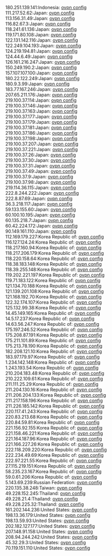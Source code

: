 180.251.139.141:Indonesia: [ovpn config](vpn/180_251_139_141.ovpn)  
111.217.52.62:Japan: [ovpn config](vpn/111_217_52_62.ovpn)  
113.156.31.49:Japan: [ovpn config](vpn/113_156_31_49.ovpn)  
116.82.67.3:Japan: [ovpn config](vpn/116_82_67_3.ovpn)  
118.241.61.136:Japan: [ovpn config](vpn/118_241_61_136.ovpn)  
119.171.80.108:Japan: [ovpn config](vpn/119_171_80_108.ovpn)  
122.131.142.116:Japan: [ovpn config](vpn/122_131_142_116.ovpn)  
122.249.104.193:Japan: [ovpn config](vpn/122_249_104_193.ovpn)  
124.219.194.81:Japan: [ovpn config](vpn/124_219_194_81.ovpn)  
124.44.6.49:Japan: [ovpn config](vpn/124_44_6_49.ovpn)  
126.161.216.247:Japan: [ovpn config](vpn/126_161_216_247.ovpn)  
150.249.190.2:Japan: [ovpn config](vpn/150_249_190_2.ovpn)  
157.107.107.100:Japan: [ovpn config](vpn/157_107_107_100.ovpn)  
180.22.122.249:Japan: [ovpn config](vpn/180_22_122_249.ovpn)  
180.9.3.99:Japan: [ovpn config](vpn/180_9_3_99.ovpn)  
183.77.167.246:Japan: [ovpn config](vpn/183_77_167_246.ovpn)  
207.65.211.176:Japan: [ovpn config](vpn/207_65_211_176.ovpn)  
219.100.37.114:Japan: [ovpn config](vpn/219_100_37_114.ovpn)  
219.100.37.146:Japan: [ovpn config](vpn/219_100_37_146.ovpn)  
219.100.37.163:Japan: [ovpn config](vpn/219_100_37_163.ovpn)  
219.100.37.177:Japan: [ovpn config](vpn/219_100_37_177.ovpn)  
219.100.37.179:Japan: [ovpn config](vpn/219_100_37_179.ovpn)  
219.100.37.181:Japan: [ovpn config](vpn/219_100_37_181.ovpn)  
219.100.37.186:Japan: [ovpn config](vpn/219_100_37_186.ovpn)  
219.100.37.198:Japan: [ovpn config](vpn/219_100_37_198.ovpn)  
219.100.37.207:Japan: [ovpn config](vpn/219_100_37_207.ovpn)  
219.100.37.221:Japan: [ovpn config](vpn/219_100_37_221.ovpn)  
219.100.37.26:Japan: [ovpn config](vpn/219_100_37_26.ovpn)  
219.100.37.30:Japan: [ovpn config](vpn/219_100_37_30.ovpn)  
219.100.37.31:Japan: [ovpn config](vpn/219_100_37_31.ovpn)  
219.100.37.49:Japan: [ovpn config](vpn/219_100_37_49.ovpn)  
219.100.37.9:Japan: [ovpn config](vpn/219_100_37_9.ovpn)  
219.100.37.98:Japan: [ovpn config](vpn/219_100_37_98.ovpn)  
219.114.36.115:Japan: [ovpn config](vpn/219_114_36_115.ovpn)  
222.8.244.222:Japan: [ovpn config](vpn/222_8_244_222.ovpn)  
222.8.87.69:Japan: [ovpn config](vpn/222_8_87_69.ovpn)  
36.3.218.117:Japan: [ovpn config](vpn/36_3_218_117.ovpn)  
59.133.155.60:Japan: [ovpn config](vpn/59_133_155_60.ovpn)  
60.100.10.195:Japan: [ovpn config](vpn/60_100_10_195.ovpn)  
60.135.218.7:Japan: [ovpn config](vpn/60_135_218_7.ovpn)  
60.42.224.172:Japan: [ovpn config](vpn/60_42_224_172.ovpn)  
90.149.161.110:Japan: [ovpn config](vpn/90_149_161_110.ovpn)  
112.169.179.227:Korea Republic of: [ovpn config](vpn/112_169_179_227.ovpn)  
116.127.124.24:Korea Republic of: [ovpn config](vpn/116_127_124_24.ovpn)  
118.217.160.94:Korea Republic of: [ovpn config](vpn/118_217_160_94.ovpn)  
118.217.206.179:Korea Republic of: [ovpn config](vpn/118_217_206_179.ovpn)  
118.220.158.64:Korea Republic of: [ovpn config](vpn/118_220_158_64.ovpn)  
118.38.183.148:Korea Republic of: [ovpn config](vpn/118_38_183_148.ovpn)  
118.39.255.148:Korea Republic of: [ovpn config](vpn/118_39_255_148.ovpn)  
119.202.221.197:Korea Republic of: [ovpn config](vpn/119_202_221_197.ovpn)  
119.71.183.122:Korea Republic of: [ovpn config](vpn/119_71_183_122.ovpn)  
121.134.70.188:Korea Republic of: [ovpn config](vpn/121_134_70_188.ovpn)  
121.139.201.108:Korea Republic of: [ovpn config](vpn/121_139_201_108.ovpn)  
121.168.192.70:Korea Republic of: [ovpn config](vpn/121_168_192_70.ovpn)  
122.32.174.107:Korea Republic of: [ovpn config](vpn/122_32_174_107.ovpn)  
125.132.99.38:Korea Republic of: [ovpn config](vpn/125_132_99_38.ovpn)  
14.45.149.165:Korea Republic of: [ovpn config](vpn/14_45_149_165.ovpn)  
14.5.17.237:Korea Republic of: [ovpn config](vpn/14_5_17_237.ovpn)  
14.63.56.247:Korea Republic of: [ovpn config](vpn/14_63_56_247.ovpn)  
175.197.246.52:Korea Republic of: [ovpn config](vpn/175_197_246_52.ovpn)  
175.208.87.191:Korea Republic of: [ovpn config](vpn/175_208_87_191.ovpn)  
175.211.101.89:Korea Republic of: [ovpn config](vpn/175_211_101_89.ovpn)  
175.213.78.190:Korea Republic of: [ovpn config](vpn/175_213_78_190.ovpn)  
182.208.121.10:Korea Republic of: [ovpn config](vpn/182_208_121_10.ovpn)  
183.97.179.97:Korea Republic of: [ovpn config](vpn/183_97_179_97.ovpn)  
1.234.142.148:Korea Republic of: [ovpn config](vpn/1_234_142_148.ovpn)  
1.243.193.54:Korea Republic of: [ovpn config](vpn/1_243_193_54.ovpn)  
210.204.183.48:Korea Republic of: [ovpn config](vpn/210_204_183_48.ovpn)  
210.222.109.61:Korea Republic of: [ovpn config](vpn/210_222_109_61.ovpn)  
211.111.25.29:Korea Republic of: [ovpn config](vpn/211_111_25_29.ovpn)  
211.204.130.16:Korea Republic of: [ovpn config](vpn/211_204_130_16.ovpn)  
211.206.204.133:Korea Republic of: [ovpn config](vpn/211_206_204_133.ovpn)  
211.217.158.196:Korea Republic of: [ovpn config](vpn/211_217_158_196.ovpn)  
211.226.185.142:Korea Republic of: [ovpn config](vpn/211_226_185_142.ovpn)  
220.117.41.243:Korea Republic of: [ovpn config](vpn/220_117_41_243.ovpn)  
220.83.213.68:Korea Republic of: [ovpn config](vpn/220_83_213_68.ovpn)  
220.84.59.81:Korea Republic of: [ovpn config](vpn/220_84_59_81.ovpn)  
221.156.92.155:Korea Republic of: [ovpn config](vpn/221_156_92_155.ovpn)  
221.158.46.221:Korea Republic of: [ovpn config](vpn/221_158_46_221.ovpn)  
221.164.187.96:Korea Republic of: [ovpn config](vpn/221_164_187_96.ovpn)  
221.166.227.26:Korea Republic of: [ovpn config](vpn/221_166_227_26.ovpn)  
222.118.209.220:Korea Republic of: [ovpn config](vpn/222_118_209_220.ovpn)  
222.234.49.69:Korea Republic of: [ovpn config](vpn/222_234_49_69.ovpn)  
222.97.221.55:Korea Republic of: [ovpn config](vpn/222_97_221_55.ovpn)  
27.115.219.151:Korea Republic of: [ovpn config](vpn/27_115_219_151.ovpn)  
58.235.23.167:Korea Republic of: [ovpn config](vpn/58_235_23_167.ovpn)  
59.0.61.206:Korea Republic of: [ovpn config](vpn/59_0_61_206.ovpn)  
5.143.69.239:Russian Federation: [ovpn config](vpn/5_143_69_239.ovpn)  
220.135.38.248:Taiwan: [ovpn config](vpn/220_135_38_248.ovpn)  
49.228.152.245:Thailand: [ovpn config](vpn/49_228_152_245.ovpn)  
49.228.21.4:Thailand: [ovpn config](vpn/49_228_21_4.ovpn)  
49.228.225.32:Thailand: [ovpn config](vpn/49_228_225_32.ovpn)  
161.202.144.236:United States: [ovpn config](vpn/161_202_144_236.ovpn)  
198.13.36.179:United States: [ovpn config](vpn/198_13_36_179.ovpn)  
198.13.59.93:United States: [ovpn config](vpn/198_13_59_93.ovpn)  
202.182.127.177:United States: [ovpn config](vpn/202_182_127_177.ovpn)  
207.148.91.158:United States: [ovpn config](vpn/207_148_91_158.ovpn)  
208.94.244.242:United States: [ovpn config](vpn/208_94_244_242.ovpn)  
45.32.29.3:United States: [ovpn config](vpn/45_32_29_3.ovpn)  
70.119.151.110:United States: [ovpn config](vpn/70_119_151_110.ovpn)  
